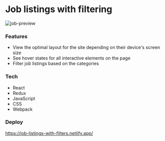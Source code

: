 # Job listings with filtering
![job-preview](https://user-images.githubusercontent.com/89705439/202980809-00a69c61-bf94-4fad-8b70-d4b8395ea1aa.jpg)

### Features

- View the optimal layout for the site depending on their device's screen size
- See hover states for all interactive elements on the page
- Filter job listings based on the categories

### Tech

- React
- Redux
- JavaScript
- CSS
- Webpack

### Deploy

https://job-listings-with-filters.netlify.app/